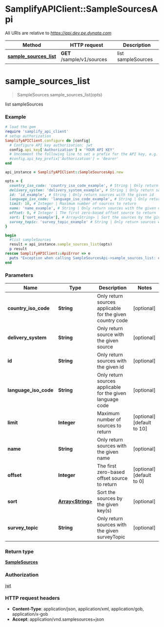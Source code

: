 # SamplifyAPIClient::SampleSourcesApi

All URIs are relative to *https://api.dev.pe.dynata.com*

Method | HTTP request | Description
------------- | ------------- | -------------
[**sample_sources_list**](SampleSourcesApi.md#sample_sources_list) | **GET** /sample/v1/sources | list sampleSources


# **sample_sources_list**
> SampleSources sample_sources_list(opts)

list sampleSources

### Example
```ruby
# load the gem
require 'samplify_api_client'
# setup authorization
SamplifyAPIClient.configure do |config|
  # Configure API key authorization: jwt
  config.api_key['Authorization'] = 'YOUR API KEY'
  # Uncomment the following line to set a prefix for the API key, e.g. 'Bearer' (defaults to nil)
  #config.api_key_prefix['Authorization'] = 'Bearer'
end

api_instance = SamplifyAPIClient::SampleSourcesApi.new

opts = { 
  country_iso_code: 'country_iso_code_example', # String | Only return sources applicable for the given country code
  delivery_system: 'delivery_system_example', # String | Only return source with the given source
  id: 'id_example', # String | Only return sources with the given id
  language_iso_code: 'language_iso_code_example', # String | Only return sources applicable for the given language code
  limit: 10, # Integer | Maximum number of sources to return
  name: 'name_example', # String | Only return sources with the given name
  offset: 0, # Integer | The first zero-based offset source to return
  sort: ['sort_example'], # Array<String> | Sort the sources by the given key(s)
  survey_topic: 'survey_topic_example' # String | Only return sources with the given surveyTopic
}

begin
  #list sampleSources
  result = api_instance.sample_sources_list(opts)
  p result
rescue SamplifyAPIClient::ApiError => e
  puts "Exception when calling SampleSourcesApi->sample_sources_list: #{e}"
end
```

### Parameters

Name | Type | Description  | Notes
------------- | ------------- | ------------- | -------------
 **country_iso_code** | **String**| Only return sources applicable for the given country code | [optional] 
 **delivery_system** | **String**| Only return source with the given source | [optional] 
 **id** | **String**| Only return sources with the given id | [optional] 
 **language_iso_code** | **String**| Only return sources applicable for the given language code | [optional] 
 **limit** | **Integer**| Maximum number of sources to return | [optional] [default to 10]
 **name** | **String**| Only return sources with the given name | [optional] 
 **offset** | **Integer**| The first zero-based offset source to return | [optional] [default to 0]
 **sort** | [**Array&lt;String&gt;**](String.md)| Sort the sources by the given key(s) | [optional] 
 **survey_topic** | **String**| Only return sources with the given surveyTopic | [optional] 

### Return type

[**SampleSources**](SampleSources.md)

### Authorization

[jwt](../README.md#jwt)

### HTTP request headers

 - **Content-Type**: application/json, application/xml, application/gob, application/x-gob
 - **Accept**: application/vnd.samplesources+json




